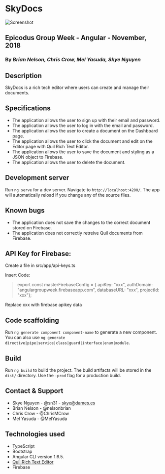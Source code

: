 # SkyDocs

![Screenshot](./src/assets/img/creenshot.png)

## Epicodus Group Week - Angular - November, 2018

### By _**Brian Nelson, Chris Crow, Mel Yasuda, Skye Nguyen**_

## Description

SkyDocs is a rich tech editor where users can create and manage their documents.

## Specifications

* The application allows the user to sign up with their email and password.
* The application allows the user to log in with the email and password.
* The application allows the user to create a document on the Dashboard page.
* The application allows the user to click the document and edit on the Editor page with Quil Rich Text Editor.
* The application allows the user to save the document and styling as a JSON object to Firebase.
* The application allows the user to delete the document.

## Development server

Run `ng serve` for a dev server. Navigate to `http://localhost:4200/`. The app will automatically reload if you change any of the source files.

## Known bugs

* The application does not save the changes to the correct document stored on Firebase.
* The application does not correctly retreive Quil documents from Firebase.

## API Key for Firebase:

Create a file in src/app/api-keys.ts

Insert Code:

> export const masterFirebaseConfig = {
   > apiKey: "xxx",
   > authDomain: "angulargroupweek.firebaseapp.com",
   > databaseURL: "xxx",
   > projectId: "xxx"};

Replace xxx with firebase apikey data

## Code scaffolding

Run `ng generate component component-name` to generate a new component. You can also use `ng generate directive|pipe|service|class|guard|interface|enum|module`.

## Build

Run `ng build` to build the project. The build artifacts will be stored in the `dist/` directory. Use the `-prod` flag for a production build.

## Contact & Support

* Skye Nguyen - @sn31 - skye@dames.es
* Brian Nelson - @nelsonbrian
* Chris Crow - @ChrisMCrow
* Mel Yasuda - @MelYasuda

## Technologies used

* TypeScript
* Bootstrap
* Angular CLI version 1.6.5.
* [Quil Rich Text Editor](https://quilljs.com/)
* Firebase
